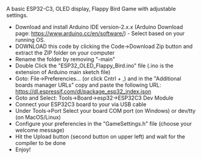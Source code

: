 A basic ESP32-C3, OLED display, Flappy Bird Game with adjustable settings.

- Download and install Arduino IDE version-2.x.x (Arduino Download page: https://www.arduino.cc/en/software/) - Select based on your running OS.
- DOWNLOAD this code by clicking the Code->Download Zip button and extract the ZIP folder on your computer 
- Rename the folder by removing "-main"
- Double Click the "ESP32_OLED_Flappy_Bird.ino" file (.ino is the extension of Arduino main sketch file)
- Goto: File->Preferencies... (or click Cntrl + ,) and in the "Additional boards manager URLs" copy and paste the following URL: https://dl.espressif.com/dl/package_esp32_index.json
- Goto and Select: Tools->Board->esp32->ESP32C3 Dev Module
- Connect your ESP32C3 board to your via USB cable
- Under Tools->Port Select your board COM port (on Windows) or dev/tty (on MacOS/Linux)
- Configure your preferencies in the "GameSettings.h" file (choose your welcome message)
- Hit the Upload button (second button on upper left) and wait for the compiler to be done
- Enjoy!
